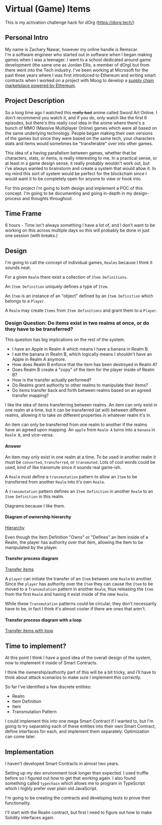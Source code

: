 # Virtual (Game) Items

This is my activation challenge hack for dOrg (https://dorg.tech/)

## Personal Intro

My name is Zachary Nawar, however my online handle is Remscar.  
I'm a software engineer who started out in software when I began making games when I was a teenager. I went to a school dedicated around game development (the same one as Jordan Ellis, a member of dOrg) but from there went into the Tech industry. I've been working at Microsoft for the past three years where I was first introduced to Ethereum and writing smart contracts when I worked on a project with Moog to develop a [supply chain marketplace powered by Ethereum](https://www.moog.com/Innovation/DigitalManufacturing/Veripart.html).

## Project Description

So a long time ago I watched this ~~really bad~~ anime called Sword Art Online. I don't recommend you watch it, and if you do, only watch like the first 6 episodes, but there's this really cool idea in the anime where there's a bunch of MMO (Massive Multiplayer Online) games which were all based on the same underlying technology. People began making their own versions of the games but since they were based on the same tech, your characters stats and items would sometimes be "transferable" over into other games.

This idea of a having parallelism between games, whether that be characters, stats, or items, is really interesting to me. In a practical sense, or at least in a game design sense, it really probably wouldn't work out, but i've always wanted to brainstorm and create a system that would allow it. In my mind this sort of system would be perfect for the blockchain since I would want it to be completely open for anyone to view or hook into.

For this project i'm going to both design and implement a POC of this concept. I'm going to be documenting and going in-depth in my design-process and thoughts throughout.

## Time Frame

6 hours - Time isn't always something I have a lot of, and I don't want to be working on this across multiple days so this will probably be done in just one session (with breaks.)

## Design

I'm going to call the concept of individual games, `Realms` because I think it sounds neat.

For a given `Realm` there exist a collection of `Item Definitions`.

An `Item Definition` uniquely defines a type of `Item`.

An `Item` is an instance of an "object" defined by an `Item Definition` which belongs to a `Player`.

A `Realm` may create `Items` from `Item Definitions` and grant them to a `Player`.

### Design Question: Do items exist in two realms at once, or do they have to be transferred?

This question has big implications on the rest of the system.

- I have an Apple in Realm A which means I have a banana in Realm B.
- I eat the banana in Realm B, which logically means I shouldn't have an Apple in Realm A anymore.
- How does Realm B enforce that the item has been destroyed in Realm A?
- Does Realm B create a "copy" of the item for the player inside of Realm B?
- How is the transfer actually performed?
- Do Realms grant authority to other realms to manipulate their items?
- Do items transfer back and forth between realms based on an agreed transfer mapping?

I like the idea of items transferring between realms. An item can only exist in one realm at a time, but it can be transferred (at will) between different realms, allowing it to take on different properties in whatever realm it's in.

An item can only be transferred from one realm to another if the realms have an agreed upon mapping. An `apple` from `Realm A` turns into a `banana` in `Realm B`, and vice-versa.

#### Answer

An item may only exist in one realm at a time. To be used in another realm it must be `converted`, `transferred`, or `transmuted`. Lots of cool words could be used, kind of like transmute since it sounds real game-ish.

A `Realm` must define a `transmutation` pattern to allow an `Item` to be transferred from another `Realm` into it's own `Realm`.

A `transmutation` pattern defines an `Item Definition` in another `Realm` to an `Item Definition` in this realm.

Diagrams because I like them.

#### Diagram of ownership hierarchy

[Hierarchy](images/design1.png)

Even though the Item Definition "Owns" or "Defines" an Item inside of a Realm, the player has authority over that item, allowing the Item to be manipulated by the player.

#### Transfer process diagram

[Transfer items](images/design2.png)

A `player` can initiate the transfer of an `Item` between one `Realm` to another. Since the `player` has authority over the `Item` they can cause the `Item` to be moved to a `Transmutation` pattern in another `Realm`, thus releasing the `Item` from the first `Realm` and having it exist inside of the new `Realm`.

While these `Transmutation` patterns could be circular, they don't necessarily have to be, in fact I think it's almost cooler if there are ones that aren't.

#### Transfer process diagram with a loop

[Transfer items with loop](images/design2-loop.png)

## Time to implement?

At this point I think I have a good idea of the overall design of the system, now to implement it inside of Smart Contracts.

I think the ownership/authority part of this will be a bit tricky, and i'll have to think about attack scenarios to make sure I implement this correctly.

So far I've identified a few discrete entities:

- Realm
- Item Definition
- Item
- Transmutation Pattern

I could implement this into one mega Smart Contract if I wanted to, but I'm going to try separating each of these entities into their own Smart Contract, define interfaces for each, and implement them separately. Optimization can come later.

## Implementation

I haven't developed Smart Contracts in almost two years.

Setting up my dev environment took longer than expected. I used truffle before so I figured out how to get that working again. I also found something called `typechain` which allows me to program in TypeScript which I highly prefer over plain old JavaScript.

I'm going to be creating the contracts and developing tests to prove their functionality.

I'll start with the Realm contract, but first I need to figure out how to make Solidity interfaces again.






